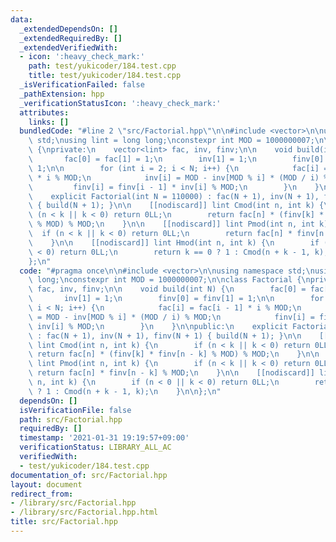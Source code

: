 ```yaml
---
data:
  _extendedDependsOn: []
  _extendedRequiredBy: []
  _extendedVerifiedWith:
  - icon: ':heavy_check_mark:'
    path: test/yukicoder/184.test.cpp
    title: test/yukicoder/184.test.cpp
  _isVerificationFailed: false
  _pathExtension: hpp
  _verificationStatusIcon: ':heavy_check_mark:'
  attributes:
    links: []
  bundledCode: "#line 2 \"src/Factorial.hpp\"\n\n#include <vector>\n\nusing namespace\
    \ std;\nusing lint = long long;\nconstexpr int MOD = 1000000007;\n\nclass Factorial\
    \ {\nprivate:\n    vector<lint> fac, inv, finv;\n\n    void build(int N) {\n \
    \       fac[0] = fac[1] = 1;\n        inv[1] = 1;\n        finv[0] = finv[1] =\
    \ 1;\n\n        for (int i = 2; i < N; i++) {\n            fac[i] = fac[i - 1]\
    \ * i % MOD;\n            inv[i] = MOD - inv[MOD % i] * (MOD / i) % MOD;\n   \
    \         finv[i] = finv[i - 1] * inv[i] % MOD;\n        }\n    }\n\npublic:\n\
    \    explicit Factorial(int N = 110000) : fac(N + 1), inv(N + 1), finv(N + 1)\
    \ { build(N + 1); }\n\n    [[nodiscard]] lint Cmod(int n, int k) {\n        if\
    \ (n < k || k < 0) return 0LL;\n        return fac[n] * (finv[k] * finv[n - k]\
    \ % MOD) % MOD;\n    }\n\n    [[nodiscard]] lint Pmod(int n, int k) {\n      \
    \  if (n < k || k < 0) return 0LL;\n        return fac[n] * finv[n - k] % MOD;\n\
    \    }\n\n    [[nodiscard]] lint Hmod(int n, int k) {\n        if (n < 0 || k\
    \ < 0) return 0LL;\n        return k == 0 ? 1 : Cmod(n + k - 1, k);\n    }\n\n\
    };\n"
  code: "#pragma once\n\n#include <vector>\n\nusing namespace std;\nusing lint = long\
    \ long;\nconstexpr int MOD = 1000000007;\n\nclass Factorial {\nprivate:\n    vector<lint>\
    \ fac, inv, finv;\n\n    void build(int N) {\n        fac[0] = fac[1] = 1;\n \
    \       inv[1] = 1;\n        finv[0] = finv[1] = 1;\n\n        for (int i = 2;\
    \ i < N; i++) {\n            fac[i] = fac[i - 1] * i % MOD;\n            inv[i]\
    \ = MOD - inv[MOD % i] * (MOD / i) % MOD;\n            finv[i] = finv[i - 1] *\
    \ inv[i] % MOD;\n        }\n    }\n\npublic:\n    explicit Factorial(int N = 110000)\
    \ : fac(N + 1), inv(N + 1), finv(N + 1) { build(N + 1); }\n\n    [[nodiscard]]\
    \ lint Cmod(int n, int k) {\n        if (n < k || k < 0) return 0LL;\n       \
    \ return fac[n] * (finv[k] * finv[n - k] % MOD) % MOD;\n    }\n\n    [[nodiscard]]\
    \ lint Pmod(int n, int k) {\n        if (n < k || k < 0) return 0LL;\n       \
    \ return fac[n] * finv[n - k] % MOD;\n    }\n\n    [[nodiscard]] lint Hmod(int\
    \ n, int k) {\n        if (n < 0 || k < 0) return 0LL;\n        return k == 0\
    \ ? 1 : Cmod(n + k - 1, k);\n    }\n\n};\n"
  dependsOn: []
  isVerificationFile: false
  path: src/Factorial.hpp
  requiredBy: []
  timestamp: '2021-01-31 19:19:57+09:00'
  verificationStatus: LIBRARY_ALL_AC
  verifiedWith:
  - test/yukicoder/184.test.cpp
documentation_of: src/Factorial.hpp
layout: document
redirect_from:
- /library/src/Factorial.hpp
- /library/src/Factorial.hpp.html
title: src/Factorial.hpp
---
```

